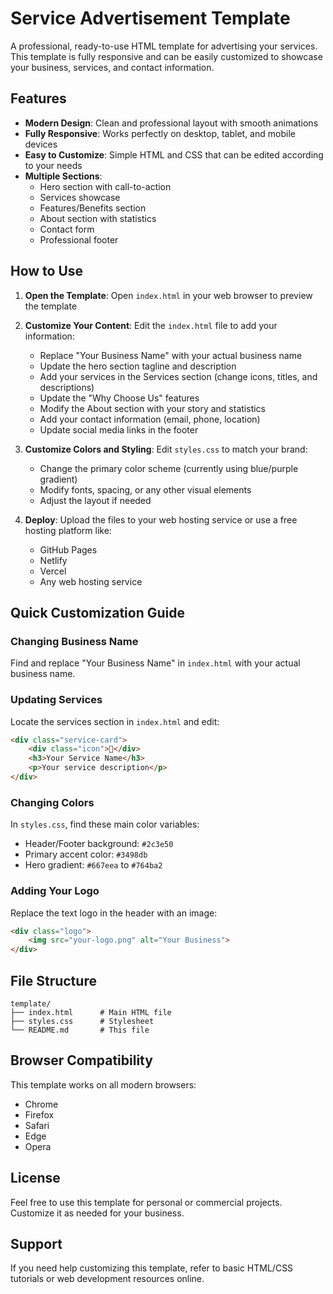 # Service Advertisement Template

A professional, ready-to-use HTML template for advertising your services. This template is fully responsive and can be easily customized to showcase your business, services, and contact information.

## Features

- **Modern Design**: Clean and professional layout with smooth animations
- **Fully Responsive**: Works perfectly on desktop, tablet, and mobile devices
- **Easy to Customize**: Simple HTML and CSS that can be edited according to your needs
- **Multiple Sections**: 
  - Hero section with call-to-action
  - Services showcase
  - Features/Benefits section
  - About section with statistics
  - Contact form
  - Professional footer

## How to Use

1. **Open the Template**: Open `index.html` in your web browser to preview the template

2. **Customize Your Content**: Edit the `index.html` file to add your information:
   - Replace "Your Business Name" with your actual business name
   - Update the hero section tagline and description
   - Add your services in the Services section (change icons, titles, and descriptions)
   - Update the "Why Choose Us" features
   - Modify the About section with your story and statistics
   - Add your contact information (email, phone, location)
   - Update social media links in the footer

3. **Customize Colors and Styling**: Edit `styles.css` to match your brand:
   - Change the primary color scheme (currently using blue/purple gradient)
   - Modify fonts, spacing, or any other visual elements
   - Adjust the layout if needed

4. **Deploy**: Upload the files to your web hosting service or use a free hosting platform like:
   - GitHub Pages
   - Netlify
   - Vercel
   - Any web hosting service

## Quick Customization Guide

### Changing Business Name
Find and replace "Your Business Name" in `index.html` with your actual business name.

### Updating Services
Locate the services section in `index.html` and edit:
```html
<div class="service-card">
    <div class="icon">🎯</div>
    <h3>Your Service Name</h3>
    <p>Your service description</p>
</div>
```

### Changing Colors
In `styles.css`, find these main color variables:
- Header/Footer background: `#2c3e50`
- Primary accent color: `#3498db`
- Hero gradient: `#667eea` to `#764ba2`

### Adding Your Logo
Replace the text logo in the header with an image:
```html
<div class="logo">
    <img src="your-logo.png" alt="Your Business">
</div>
```

## File Structure

```
template/
├── index.html      # Main HTML file
├── styles.css      # Stylesheet
└── README.md       # This file
```

## Browser Compatibility

This template works on all modern browsers:
- Chrome
- Firefox
- Safari
- Edge
- Opera

## License

Feel free to use this template for personal or commercial projects. Customize it as needed for your business.

## Support

If you need help customizing this template, refer to basic HTML/CSS tutorials or web development resources online.